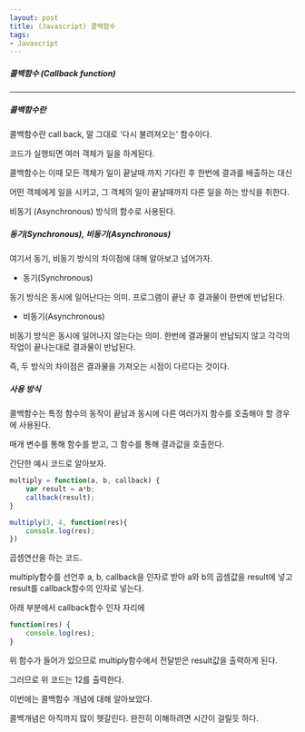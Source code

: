 ```yaml
---
layout: post
title: (Javascript) 콜백함수
tags:
- Javascript
---
```


##### 콜백함수 (Callback function)

---

##### 콜백함수란

콜백함수란 call back, 말 그대로 '다시 불려져오는' 함수이다.

코드가 실행되면 여러 객체가 일을 하게된다. 

콜백함수는 이때 모든 객체가 일이 끝날때 까지 기다린 후 한번에 결과를 배출하는 대신

어떤 객체에게 일을 시키고, 그 객체의 일이 끝날때까지 다른 일을 하는 방식을 취한다.

비동기 (Asynchronous) 방식의 함수로 사용된다.



##### 동기(Synchronous), 비동기(Asynchronous)

여기서 동기, 비동기 방식의 차이점에 대해 알아보고 넘어가자.



* 동기(Synchronous)

동기 방식은 동시에 일어난다는 의미. 프로그램이 끝난 후 결과물이 한번에 반납된다.

* 비동기(Asynchronous)

비동기 방식은 동시에 일어나지 않는다는 의미. 한번에 결과물이 반납되지 않고 각각의 작업이 끝나는대로 결과물이 반납된다.



즉, 두 방식의 차이점은 결과물을 가져오는 시점이 다르다는 것이다.



##### 사용 방식

콜백함수는 특정 함수의 동작이 끝남과 동시에 다른 여러가지 함수를 호출해야 할 경우에 사용된다.

매개 변수를 통해 함수를 받고, 그 함수를 통해 결과값을 호출한다.

간단한 예시 코드로 알아보자.



```javascript
multiply = function(a, b, callback) {
    var result = a*b;
    callback(result);
}

multiply(3, 4, function(res){
    console.log(res);
})
```

곱셈연산을 하는 코드. 

multiply함수를 선언후 a, b, callback을 인자로 받아 a와 b의 곱셈값을 result에 넣고 result를 callback함수의 인자로 넣는다.

아래 부분에서 callback함수 인자 자리에 

```javascript
function(res) {
	console.log(res);
}
```

위 함수가 들어가 있으므로 multiply함수에서 전달받은 result값을 출력하게 된다.

그러므로 위 코드는 12를 출력한다.



이번에는 콜백함수 개념에 대해 알아보았다.

콜백개념은 아직까지 많이 헷갈린다. 완전히 이해하려면 시간이 걸릴듯 하다.
